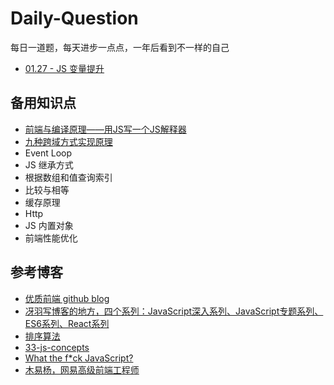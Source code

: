 # Daily-Question

每日一道题，每天进步一点点，一年后看到不一样的自己

- [01.27 - JS 变量提升](https://github.com/ravencrown/Daily-Question/issues/1)







## 备用知识点

- [前端与编译原理——用JS写一个JS解释器](https://segmentfault.com/a/1190000017241258)
- [九种跨域方式实现原理](https://segmentfault.com/a/1190000018017118?utm_source=tag-newest)
- Event Loop
- JS 继承方式
- 根据数组和值查询索引
- 比较与相等
- 缓存原理
- Http
- JS 内置对象
- 前端性能优化


## 参考博客

- [优质前端 github blog](https://github.com/ljianshu/Blog)
- [冴羽写博客的地方，四个系列：JavaScript深入系列、JavaScript专题系列、ES6系列、React系列](https://github.com/mqyqingfeng/Blog)
- [排序算法](https://github.com/hustcc/JS-Sorting-Algorithm)
- [33-js-concepts](https://github.com/stephentian/33-js-concepts)
- [What the f*ck JavaScript?](https://github.com/denysdovhan/wtfjs)
- [木易杨，网易高级前端工程师](https://github.com/yygmind/blog)
